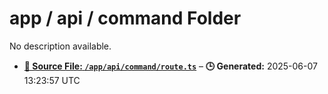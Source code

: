 # app / api / command Folder

No description available.

- **[**📄 Source File:** `/app/api/command/route.ts`](route.ts.md)** – **🕒 Generated:** 2025-06-07 13:23:57 UTC
